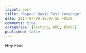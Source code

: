 ```yaml
---
layout: post
title: "Rspec: Basic Test Coverage"
date: 2014-07-09 18:07:56 +0530
comments: true
categories: [Testing, BDD, RSPEC]
published: false
---
```

  Hey Elvis